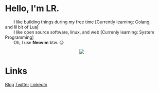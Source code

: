 # Hello, I'm LR. 

  I like building things during my free time [Currently learning: Golang, and lil bit of Lua]  
  I like open source software, linux, and web [Currenly learning: System Programming]  
  Oh, I use **Neovim** btw. :wink:  
  
<p align="center">
  <img src="https://github-readme-streak-stats.herokuapp.com/?user=laureanray&theme=gruvbox"/>
</p>



# Links
[Blog](https://lr.hashnode.dev)
[Twitter](https://twitter.com/laureanray)
[LinkedIn](https://linkedin.com/in/laureanray)
